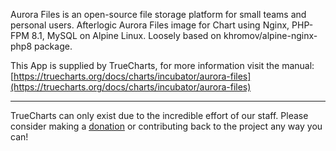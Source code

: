 Aurora Files is an open-source file storage platform for small teams and personal users. Afterlogic Aurora Files image for Chart using Nginx, PHP-FPM 8.1, MySQL on Alpine Linux. Loosely based on khromov/alpine-nginx-php8 package.

This App is supplied by TrueCharts, for more information visit the manual: [https://truecharts.org/docs/charts/incubator/aurora-files](https://truecharts.org/docs/charts/incubator/aurora-files)

---

TrueCharts can only exist due to the incredible effort of our staff.
Please consider making a [donation](https://truecharts.org/docs/about/sponsor) or contributing back to the project any way you can!
